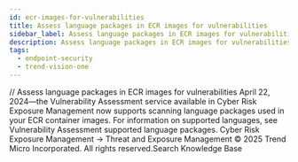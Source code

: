 ```yaml
---
id: ecr-images-for-vulnerabilities
title: Assess language packages in ECR images for vulnerabilities
sidebar_label: Assess language packages in ECR images for vulnerabilities
description: Assess language packages in ECR images for vulnerabilities
tags:
  - endpoint-security
  - trend-vision-one
---
```


/*<![CDATA[*/ $('#title').html($('meta[name=map-description]').attr('content')); /*]]>*/ Assess language packages in ECR images for vulnerabilities April 22, 2024—the Vulnerability Assessment service available in Cyber Risk Exposure Management now supports scanning language packages used in your ECR container images. For information on supported languages, see Vulnerability Assessment supported language packages. Cyber Risk Exposure Management → Threat and Exposure Management © 2025 Trend Micro Incorporated. All rights reserved.Search Knowledge Base